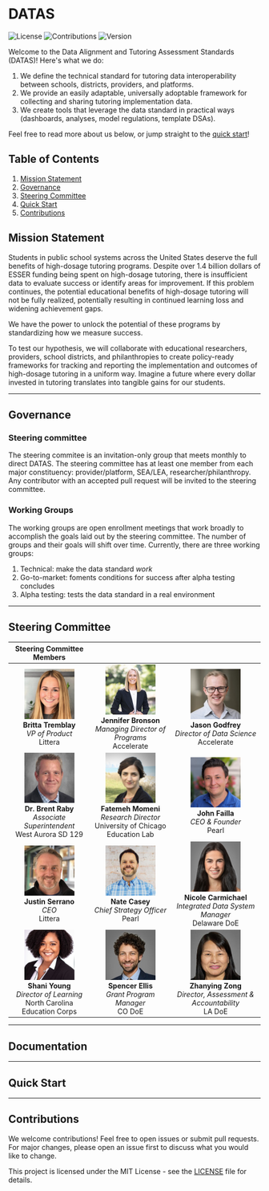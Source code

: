 # DATAS

![License](https://img.shields.io/badge/license-MIT-blue.svg)
![Contributions](https://img.shields.io/badge/contributions-welcome-brightgreen.svg)
![Version](https://img.shields.io/badge/version-0.0.1-orange.svg)

Welcome to the Data Alignment and Tutoring Assessment Standards (DATAS)! Here's what we do:
1. We define the technical standard for tutoring data interoperability between schools, districts, providers, and platforms.
1. We provide an easily adaptable, universally adoptable framework for collecting and sharing tutoring implementation data.
1. We create tools that  leverage the data standard in practical ways (dashboards, analyses, model regulations, template DSAs).

Feel free to read more about us below, or jump straight to the [quick start](#quick-start)!

## Table of Contents

1. [Mission Statement](#mission-statement)
1. [Governance](#governance)
1. [Steering Committee](#steering-committee)
1. [Quick Start](#quick-start)
1. [Contributions](#contributions)

## Mission Statement
Students in public school systems across the United States deserve the full benefits of high-dosage tutoring programs. Despite over 1.4 billion dollars of ESSER funding being spent on high-dosage tutoring, there is insufficient data to evaluate success or identify areas for improvement. If this problem continues, the potential educational benefits of high-dosage tutoring will not be fully realized, potentially resulting in continued learning loss and widening achievement gaps. 

We have the power to unlock the potential of these programs by standardizing how we measure success. 

To test our hypothesis, we will collaborate with educational researchers, providers, school districts, and philanthropies to create policy-ready frameworks for tracking and reporting the implementation and outcomes of high-dosage tutoring in a uniform way. Imagine a future where every dollar invested in tutoring translates into tangible gains for our students.

---

## Governance

### Steering committee

The steering commitee is an invitation-only group that meets monthly to direct DATAS. The steering committee has at least one member from each major constituency: provider/platform, SEA/LEA, researcher/philanthropy. Any contributor with an accepted pull request will be invited to the steering committee.

### Working Groups

The working groups are open enrollment meetings that work broadly to accomplish the goals laid out by the steering committee. The number of groups and their goals will shift over time. Currently, there are three working groups:
1. Technical: make the data standard *work*
1. Go-to-market: foments conditions for success after alpha testing concludes
1. Alpha testing: tests the data standard in a real environment

---
## Steering Committee
<!-- generate from steering_committee.py -->
<table>
    <thead>
        <tr>
            <th>Steering Committee Members</th>
            <th></th>
            <th></th>
        </tr>
    </thead>
    <tbody>
        <tr>
            <td align="center">
                <img src="img/brittatremblay.jpg" alt="Britta Tremblay" width="100"/><br>
                <strong>Britta Tremblay</strong><br>
                <em>VP of Product</em><br>
                <span>Littera</span>
            </td>
            <td align="center">
                <img src="img/jenniferbronson.jpg" alt="Jennifer Bronson" width="100"/><br>
                <strong>Jennifer Bronson</strong><br>
                <em>Managing Director of Programs</em><br>
                <span>Accelerate</span>
            </td>
            <td align="center">
                <img src="img/jasongodfrey.jpg" alt="Jason Godfrey" width="100"/><br>
                <strong>Jason Godfrey</strong><br>
                <em>Director of Data Science</em><br>
                <span>Accelerate</span>
            </td>
        </tr>
        <tr>
            <td align="center">
                <img src="img/dr.brentraby.jpg" alt="Dr. Brent Raby" width="100"/><br>
                <strong>Dr. Brent Raby</strong><br>
                <em>Associate Superintendent</em><br>
                <span>West Aurora SD 129</span>
            </td>
            <td align="center">
                <img src="img/fatemehmomeni.jpg" alt="Fatemeh Momeni" width="100"/><br>
                <strong>Fatemeh Momeni</strong><br>
                <em>Research Director</em><br>
                <span>University of Chicago Education Lab</span>
            </td>
            <td align="center">
                <img src="img/johnfailla.jpg" alt="John Failla" width="100"/><br>
                <strong>John Failla</strong><br>
                <em>CEO & Founder</em><br>
                <span>Pearl</span>
            </td>
        </tr>
        <tr>
            <td align="center">
                <img src="img/justinserrano.jpg" alt="Justin Serrano" width="100"/><br>
                <strong>Justin Serrano</strong><br>
                <em>CEO</em><br>
                <span>Littera</span>
            </td>
            <td align="center">
                <img src="img/natecasey.jpg" alt="Nate Casey" width="100"/><br>
                <strong>Nate Casey</strong><br>
                <em>Chief Strategy Officer</em><br>
                <span>Pearl</span>
            </td>
            <td align="center">
                <img src="img/nicolecarmichael.jpg" alt="Nicole Carmichael" width="100"/><br>
                <strong>Nicole Carmichael</strong><br>
                <em>Integrated Data System Manager</em><br>
                <span>Delaware DoE</span>
            </td>
        </tr>
        <tr>
            <td align="center">
                <img src="img/shaniyoung.jpg" alt="Shani Young" width="100"/><br>
                <strong>Shani Young</strong><br>
                <em>Director of Learning</em><br>
                <span>North Carolina Education Corps</span>
            </td>
            <td align="center">
                <img src="img/spencerellis.jpg" alt="Spencer Ellis" width="100"/><br>
                <strong>Spencer Ellis</strong><br>
                <em>Grant Program Manager</em><br>
                <span>CO DoE</span>
            </td>
            <td align="center">
                <img src="img/zhanyingzong.jpg" alt="Zhanying Zong" width="100"/><br>
                <strong>Zhanying Zong</strong><br>
                <em>Director, Assessment & Accountability</em><br>
                <span>LA DoE</span>
            </td>
        </tr>
    </tbody>
</table>
<!-- generate from steering_committee.py -->

---
## Documentation

---

## Quick Start

---

## Contributions
We welcome contributions! Feel free to open issues or submit pull requests. For major changes, please open an issue first to discuss what you would like to change.

This project is licensed under the MIT License - see the [LICENSE](LICENSE) file for details.

<!-- 29df1c1e-8fcc-4b30-88df-2365d9d8e9c8 -->